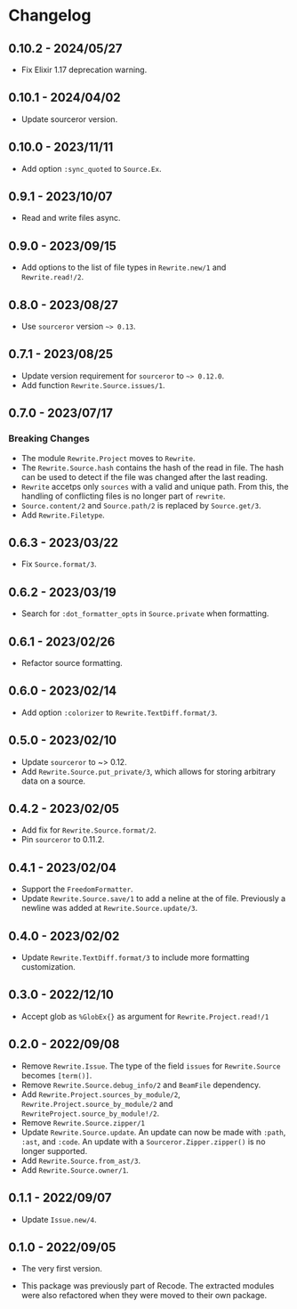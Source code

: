 # Changelog

## 0.10.2 - 2024/05/27

+ Fix Elixir 1.17 deprecation warning.

## 0.10.1 - 2024/04/02

+ Update sourceror version.

## 0.10.0 - 2023/11/11

+ Add option `:sync_quoted` to `Source.Ex`.

## 0.9.1 - 2023/10/07

+ Read and write files async.

## 0.9.0 - 2023/09/15

+ Add options to the list of file types in `Rewrite.new/1` and `Rewrite.read!/2`.

## 0.8.0 - 2023/08/27

+ Use `sourceror` version `~> 0.13`.

## 0.7.1 - 2023/08/25

+ Update version requirement for `sourceror` to `~> 0.12.0`.
+ Add function `Rewrite.Source.issues/1`.

## 0.7.0 - 2023/07/17

### Breaking Changes

+ The module `Rewrite.Project` moves to `Rewrite`.
+ The `Rewrite.Source.hash` contains the hash of the read in file. The hash can
  be used to detect if the file was changed after the last reading.
+ `Rewrite` accetps only `sources` with a valid and unique path. From this, the
  handling of conflicting files is no longer part of `rewrite`.
+ `Source.content/2` and `Source.path/2` is replaced by `Source.get/3`.
+ Add `Rewrite.Filetype`.

## 0.6.3 - 2023/03/22

+ Fix `Source.format/3`.

## 0.6.2 - 2023/03/19

+ Search for `:dot_formatter_opts` in `Source.private` when formatting.

## 0.6.1 - 2023/02/26

+ Refactor source formatting.

## 0.6.0 - 2023/02/14

+ Add option `:colorizer` to `Rewrite.TextDiff.format/3`.

## 0.5.0 - 2023/02/10

+ Update `sourceror` to ~> 0.12.
+ Add `Rewrite.Source.put_private/3`, which allows for storing arbitrary data
  on a source.

## 0.4.2 - 2023/02/05

+ Add fix for `Rewrite.Source.format/2`.
+ Pin `sourceror` to 0.11.2.

## 0.4.1 - 2023/02/04

+ Support the `FreedomFormatter`.
+ Update `Rewrite.Source.save/1` to add a neline at the of file. Previously a
  newline was added at `Rewrite.Source.update/3`.

## 0.4.0 - 2023/02/02

+ Update `Rewrite.TextDiff.format/3` to include more formatting customization.

## 0.3.0 - 2022/12/10

+ Accept glob as `%GlobEx{}` as argument for `Rewrite.Project.read!/1`

## 0.2.0 - 2022/09/08

+ Remove `Rewrite.Issue`. The type of the field `issues` for `Rewrite.Source`
  becomes `[term()]`.
+ Remove `Rewrite.Source.debug_info/2` and `BeamFile` dependency.
+ Add `Rewrite.Project.sources_by_module/2`, `Rewrite.Project.source_by_module/2`
  and `RewriteProject.source_by_module!/2`.
+ Remove `Rewrite.Source.zipper/1`
+ Update `Rewrite.Source.update`. An update can now be made with `:path`, `:ast`,
  and `:code`. An update with a `Sourceror.Zipper.zipper()` is no longer
  supported.
+ Add `Rewrite.Source.from_ast/3`.
+ Add `Rewrite.Source.owner/1`.

## 0.1.1 - 2022/09/07

+ Update `Issue.new/4`.

## 0.1.0 - 2022/09/05

+ The very first version.

+ This package was previously part of Recode. The extracted modules were also
  refactored when they were moved to their own package.
